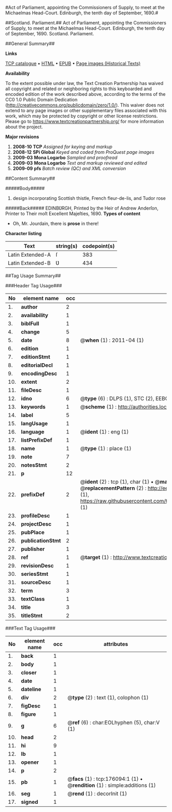 #Act of Parliament, appointing the Commissioners of Supply, to meet at the Michaelmas Head-Court. Edinburgh, the tenth day of September, 1690.#

##Scotland. Parliament.##
Act of Parliament, appointing the Commissioners of Supply, to meet at the Michaelmas Head-Court. Edinburgh, the tenth day of September, 1690.
Scotland. Parliament.

##General Summary##

**Links**

[TCP catalogue](http://www.ota.ox.ac.uk/tcp/)  • 
[HTML](http://tei.it.ox.ac.uk/tcp/Texts-HTML/free/B05/B05202.html)  • 
[EPUB](http://tei.it.ox.ac.uk/tcp/Texts-EPUB/free/B05/B05202.epub) • 
[Page images (Historical Texts)](https://historicaltexts.jisc.ac.uk/eebo-52362494e)

**Availability**

To the extent possible under law, the Text Creation Partnership has waived all copyright and related or neighboring rights to this keyboarded and encoded edition of the work described above, according to the terms of the CC0 1.0 Public Domain Dedication (http://creativecommons.org/publicdomain/zero/1.0/). This waiver does not extend to any page images or other supplementary files associated with this work, which may be protected by copyright or other license restrictions. Please go to https://www.textcreationpartnership.org/ for more information about the project.

**Major revisions**

1. __2008-10__ __TCP__ *Assigned for keying and markup*
1. __2008-12__ __SPi Global__ *Keyed and coded from ProQuest page images*
1. __2009-03__ __Mona Logarbo__ *Sampled and proofread*
1. __2009-03__ __Mona Logarbo__ *Text and markup reviewed and edited*
1. __2009-09__ __pfs__ *Batch review (QC) and XML conversion*

##Content Summary##

#####Body#####

1. design  incorporating Scottish thistle, French fleur-de-lis, and Tudor rose

#####Back#####
EDINBƲRGH, Printed by the Heir of Andrew Anderſon, Printer to Their moſt Excellent Majeſties, 1690.
**Types of content**

  * Oh, Mr. Jourdain, there is **prose** in there!

**Character listing**


|Text|string(s)|codepoint(s)|
|---|---|---|
|Latin Extended-A|ſ|383|
|Latin Extended-B|Ʋ|434|

##Tag Usage Summary##

###Header Tag Usage###

|No|element name|occ|attributes|
|---|---|---|---|
|1.|__author__|2||
|2.|__availability__|1||
|3.|__biblFull__|1||
|4.|__change__|5||
|5.|__date__|8| @__when__ (1) : 2011-04 (1)|
|6.|__edition__|1||
|7.|__editionStmt__|1||
|8.|__editorialDecl__|1||
|9.|__encodingDesc__|1||
|10.|__extent__|2||
|11.|__fileDesc__|1||
|12.|__idno__|6| @__type__ (6) : DLPS (1), STC (2), EEBO-CITATION (1), OCLC (1), VID (1)|
|13.|__keywords__|1| @__scheme__ (1) : http://authorities.loc.gov/ (1)|
|14.|__label__|5||
|15.|__langUsage__|1||
|16.|__language__|1| @__ident__ (1) : eng (1)|
|17.|__listPrefixDef__|1||
|18.|__name__|1| @__type__ (1) : place (1)|
|19.|__note__|7||
|20.|__notesStmt__|2||
|21.|__p__|12||
|22.|__prefixDef__|2| @__ident__ (2) : tcp (1), char (1)  •  @__matchPattern__ (2) : ([0-9\-]+):([0-9IVX]+) (1), (.+) (1)  •  @__replacementPattern__ (2) : http://eebo.chadwyck.com/downloadtiff?vid=$1&page=$2 (1), https://raw.githubusercontent.com/textcreationpartnership/Texts/master/tcpchars.xml#$1 (1)|
|23.|__profileDesc__|1||
|24.|__projectDesc__|1||
|25.|__pubPlace__|1||
|26.|__publicationStmt__|2||
|27.|__publisher__|1||
|28.|__ref__|1| @__target__ (1) : http://www.textcreationpartnership.org/docs/. (1)|
|29.|__revisionDesc__|1||
|30.|__seriesStmt__|1||
|31.|__sourceDesc__|1||
|32.|__term__|3||
|33.|__textClass__|1||
|34.|__title__|3||
|35.|__titleStmt__|2||


###Text Tag Usage###

|No|element name|occ|attributes|
|---|---|---|---|
|1.|__back__|1||
|2.|__body__|1||
|3.|__closer__|1||
|4.|__date__|1||
|5.|__dateline__|1||
|6.|__div__|2| @__type__ (2) : text (1), colophon (1)|
|7.|__figDesc__|1||
|8.|__figure__|1||
|9.|__g__|6| @__ref__ (6) : char:EOLhyphen (5), char:V (1)|
|10.|__head__|2||
|11.|__hi__|9||
|12.|__lb__|1||
|13.|__opener__|1||
|14.|__p__|2||
|15.|__pb__|1| @__facs__ (1) : tcp:176094:1 (1)  •  @__rendition__ (1) : simple:additions (1)|
|16.|__seg__|1| @__rend__ (1) : decorInit (1)|
|17.|__signed__|1||
